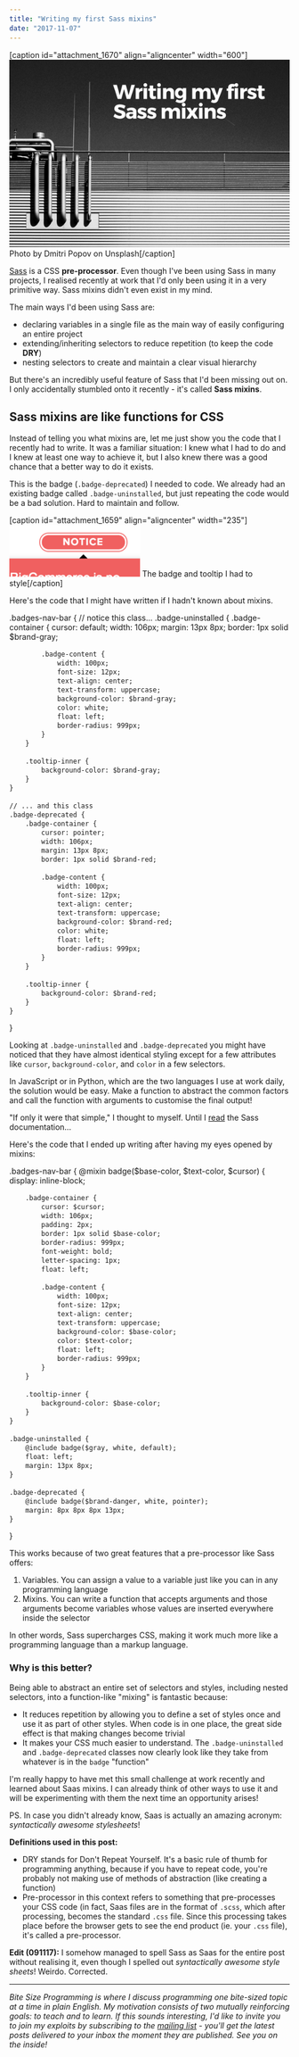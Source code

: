 ```yaml
---
title: "Writing my first Sass mixins"
date: "2017-11-07"
---
```


\[caption id="attachment\_1670" align="aligncenter" width="600"\]![writing my first sass mixins banner](images/writing-my-first-sass-mixins.png) Photo by Dmitri Popov on Unsplash\[/caption\]

[Sass](http://sass-lang.com/) is a CSS **pre-processor**. Even though I've been using Sass in many projects, I realised recently at work that I'd only been using it in a very primitive way. Sass mixins didn't even exist in my mind.

The main ways I'd been using Sass are:

- declaring variables in a single file as the main way of easily configuring an entire project
- extending/inheriting selectors to reduce repetition (to keep the code **DRY**)
- nesting selectors to create and maintain a clear visual hierarchy

But there's an incredibly useful feature of Sass that I'd been missing out on. I only accidentally stumbled onto it recently - it's called **Sass mixins**.

## Sass mixins are like functions for CSS

Instead of telling you what mixins are, let me just show you the code that I recently had to write. It was a familiar situation: I knew what I had to do and I knew at least one way to achieve it, but I also knew there was a good chance that a better way to do it exists.

This is the badge (`.badge-deprecated`) I needed to code. We already had an existing badge called `.badge-uninstalled`, but just repeating the code would be a bad solution. Hard to maintain and follow.

\[caption id="attachment\_1659" align="aligncenter" width="235"\]![writing my first sass mixins badge css screenshot](images/BSP-writing-my-first-saas-mixins-badge-css-screenshot.png) The badge and tooltip I had to style\[/caption\]

Here's the code that I might have written if I hadn't known about mixins.

.badges-nav-bar {
    // notice this class...
    .badge-uninstalled {
        .badge-container {
            cursor: default;
            width: 106px;
            margin: 13px 8px;
            border: 1px solid $brand-gray;

            .badge-content {
                width: 100px;
                font-size: 12px;
                text-align: center;
                text-transform: uppercase;
                background-color: $brand-gray;
                color: white;
                float: left;
                border-radius: 999px;
            }
        }

        .tooltip-inner {
            background-color: $brand-gray;
        }
    }

    // ... and this class
    .badge-deprecated {
        .badge-container {
            cursor: pointer;
            width: 106px;
            margin: 13px 8px;
            border: 1px solid $brand-red;

            .badge-content {
                width: 100px;
                font-size: 12px;
                text-align: center;
                text-transform: uppercase;
                background-color: $brand-red;
                color: white;
                float: left;
                border-radius: 999px;
            }
        }

        .tooltip-inner {
            background-color: $brand-red;
        }
    }
}

Looking at `.badge-uninstalled` and `.badge-deprecated` you might have noticed that they have almost identical styling except for a few attributes like `cursor`, `background-color`, and `color` in a few selectors.

In JavaScript or in Python, which are the two languages I use at work daily, the solution would be easy. Make a function to abstract the common factors and call the function with arguments to customise the final output!

"If only it were that simple," I thought to myself. Until I [read](http://sass-lang.com/guide) the Sass documentation...

Here's the code that I ended up writing after having my eyes opened by mixins:

.badges-nav-bar {
    @mixin badge($base-color, $text-color, $cursor) {
        display: inline-block;

        .badge-container {
            cursor: $cursor;
            width: 106px;
            padding: 2px;
            border: 1px solid $base-color;
            border-radius: 999px;
            font-weight: bold;
            letter-spacing: 1px;
            float: left;

            .badge-content {
                width: 100px;
                font-size: 12px;
                text-align: center;
                text-transform: uppercase;
                background-color: $base-color;
                color: $text-color;
                float: left;
                border-radius: 999px;
            }
        }

        .tooltip-inner {
            background-color: $base-color;
        }
    }

    .badge-uninstalled {
        @include badge($gray, white, default);
        float: left;
        margin: 13px 8px;
    }

    .badge-deprecated {
        @include badge($brand-danger, white, pointer);
        margin: 8px 8px 8px 13px;
    }
}

This works because of two great features that a pre-processor like Sass offers:

1. Variables. You can assign a value to a variable just like you can in any programming language
2. Mixins. You can write a function that accepts arguments and those arguments become variables whose values are inserted everywhere inside the selector

In other words, Sass supercharges CSS, making it work much more like a programming language than a markup language.

### Why is this better?

Being able to abstract an entire set of selectors and styles, including nested selectors, into a function-like "mixing" is fantastic because:

- It reduces repetition by allowing you to define a set of styles once and use it as part of other styles. When code is in one place, the great side effect is that making changes become trivial
- It makes your CSS much easier to understand. The `.badge-uninstalled` and `.badge-deprecated` classes now clearly look like they take from whatever is in the `badge` "function"

I'm really happy to have met this small challenge at work recently and learned about Saas mixins. I can already think of other ways to use it and will be experimenting with them the next time an opportunity arises!

PS. In case you didn't already know, Saas is actually an amazing acronym: _syntactically awesome stylesheets_!

**Definitions used in this post:**

- DRY stands for Don't Repeat Yourself. It's a basic rule of thumb for programming anything, because if you have to repeat code, you're probably not making use of methods of abstraction (like creating a function)
- Pre-processor in this context refers to something that pre-processes your CSS code (in fact, Saas files are in the format of `.scss`, which after processing, becomes the standard `.css` file. Since this processing takes place before the browser gets to see the end product (ie. your `.css` file), it's called a pre-processor.

**Edit (091117):** I somehow managed to spell Sass as Saas for the entire post without realising it, even though I spelled out _syntactically awesome style sheets_! Weirdo. Corrected.

* * *

_Bite Size Programming is where I discuss programming one bite-sized topic at a time in plain English. My motivation consists of two mutually reinforcing goals: to teach and to learn. If this sounds interesting, I'd like to invite you to join my exploits by subscribing to the [mailing list](http://eepurl.com/c7xfID) - you'll get the latest posts delivered to your inbox the moment they are published. See you on the inside!_
